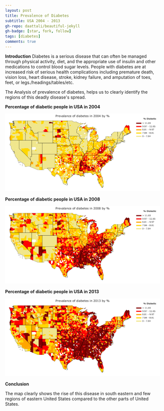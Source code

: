 ```yaml
---
layout: post
title: Prevalence of Diabetes
subtitle: USA 2004 - 2013
gh-repo: daattali/beautiful-jekyll
gh-badge: [star, fork, follow]
tags: [diabetes]
comments: true
---
```

**Introduction**
Diabetes is a serious disease that can often be managed through physical activity, diet, and the appropriate use of insulin and other medications to control blood sugar levels. People with diabetes are at increased risk of serious health complications including premature death, vision loss, heart disease, stroke, kidney failure, and amputation of toes, feet, or legs./headings/tables/etc.

The Analysis of prevalence of diabetes, helps us to clearly identify the regions of this deadly disease's spread.


**Percentage of diabetic people in USA in 2004**

![USA in 2004](/img/USA_2004.png)

**Percentage of diabetic people in USA in 2008**

![USA in 2008](/img/USA_2008.png)

**Percentage of diabetic people in USA in 2013**

![USA in 2013](/img/USA_2013.png)

**Conclusion**

The map clearly shows the rise of this disease in south eastern and few regions of eastern United States compared to the other parts of United States. 
